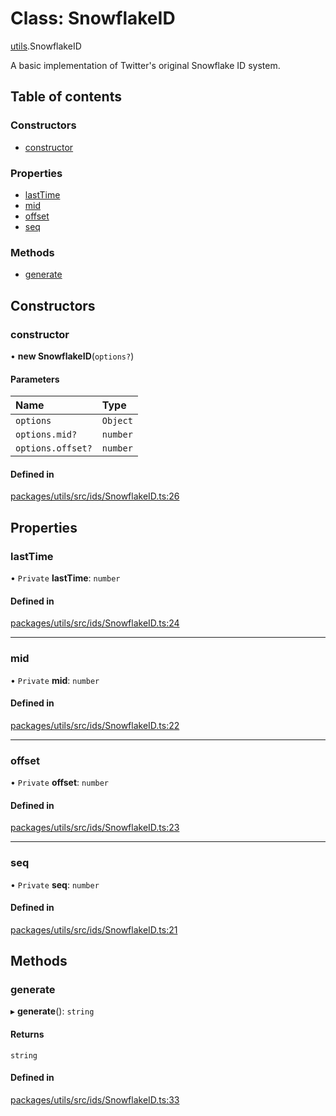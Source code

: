# Class: SnowflakeID

[utils](../modules/utils.md).SnowflakeID

A basic implementation of Twitter's original Snowflake ID system.

## Table of contents

### Constructors

- [constructor](utils.SnowflakeID.md#constructor)

### Properties

- [lastTime](utils.SnowflakeID.md#lasttime)
- [mid](utils.SnowflakeID.md#mid)
- [offset](utils.SnowflakeID.md#offset)
- [seq](utils.SnowflakeID.md#seq)

### Methods

- [generate](utils.SnowflakeID.md#generate)

## Constructors

### constructor

• **new SnowflakeID**(`options?`)

#### Parameters

| Name | Type |
| :------ | :------ |
| `options` | `Object` |
| `options.mid?` | `number` |
| `options.offset?` | `number` |

#### Defined in

[packages/utils/src/ids/SnowflakeID.ts:26](https://github.com/nirrius/keywork/blob/361509a/packages/utils/src/ids/SnowflakeID.ts#L26)

## Properties

### lastTime

• `Private` **lastTime**: `number`

#### Defined in

[packages/utils/src/ids/SnowflakeID.ts:24](https://github.com/nirrius/keywork/blob/361509a/packages/utils/src/ids/SnowflakeID.ts#L24)

___

### mid

• `Private` **mid**: `number`

#### Defined in

[packages/utils/src/ids/SnowflakeID.ts:22](https://github.com/nirrius/keywork/blob/361509a/packages/utils/src/ids/SnowflakeID.ts#L22)

___

### offset

• `Private` **offset**: `number`

#### Defined in

[packages/utils/src/ids/SnowflakeID.ts:23](https://github.com/nirrius/keywork/blob/361509a/packages/utils/src/ids/SnowflakeID.ts#L23)

___

### seq

• `Private` **seq**: `number`

#### Defined in

[packages/utils/src/ids/SnowflakeID.ts:21](https://github.com/nirrius/keywork/blob/361509a/packages/utils/src/ids/SnowflakeID.ts#L21)

## Methods

### generate

▸ **generate**(): `string`

#### Returns

`string`

#### Defined in

[packages/utils/src/ids/SnowflakeID.ts:33](https://github.com/nirrius/keywork/blob/361509a/packages/utils/src/ids/SnowflakeID.ts#L33)
